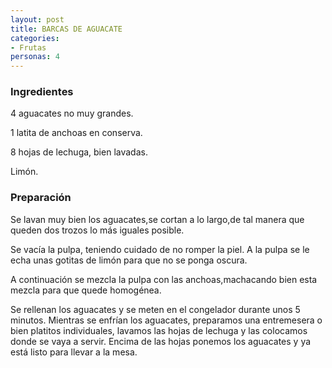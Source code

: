 ```yaml
---
layout: post
title: BARCAS DE AGUACATE
categories:
- Frutas
personas: 4 
---
```

<h3>Ingredientes</h3>
4 aguacates no muy grandes.

1 latita de anchoas en conserva.

8 hojas de lechuga, bien lavadas.

Limón.

<h3>Preparación</h3>
Se lavan muy bien los aguacates,se cortan a lo largo,de tal manera que queden dos trozos lo más iguales posible.

Se vacía la pulpa, teniendo cuidado de no romper la piel. A la pulpa se le echa unas gotitas de limón para que no se ponga oscura.

A continuación se mezcla la pulpa con las anchoas,machacando bien esta mezcla para que quede homogénea.

Se rellenan los aguacates y se meten en el congelador durante unos 5 minutos. Mientras se enfrían los aguacates, preparamos una entremesera o bien platitos individuales, lavamos las hojas de lechuga y las colocamos donde se vaya a servir. Encima de las hojas ponemos los aguacates y ya está listo para llevar a la mesa.